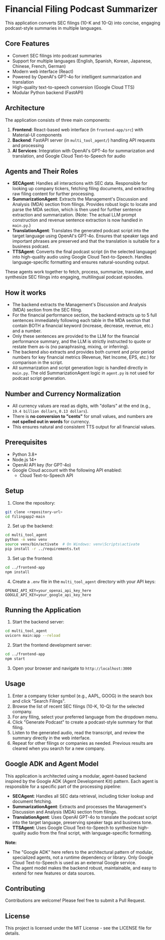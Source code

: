 # Financial Filing Podcast Summarizer

This application converts SEC filings (10-K and 10-Q) into concise, engaging podcast-style summaries in multiple languages.

## Core Features

- Convert SEC filings into podcast summaries
- Support for multiple languages (English, Spanish, Korean, Japanese, Chinese, French, German)
- Modern web interface (React)
- Powered by OpenAI's GPT-4o for intelligent summarization and translation
- High-quality text-to-speech conversion (Google Cloud TTS)
- Modular Python backend (FastAPI)

## Architecture

The application consists of three main components:

1. **Frontend**: React-based web interface (in `frontend-app/src`) with Material-UI components
2. **Backend**: FastAPI server (in `multi_tool_agent/`) handling API requests and processing
3. **AI Services**: Integration with OpenAI's GPT-4o for summarization and translation, and Google Cloud Text-to-Speech for audio

## Agents and Their Roles

- **SECAgent**: Handles all interactions with SEC data. Responsible for looking up company tickers, fetching filing documents, and extracting raw filing content for further processing.
- **SummarizationAgent**: Extracts the Management's Discussion and Analysis (MDA) section from filings. Provides robust logic to locate and parse the MDA section, which is then used for further sentence extraction and summarization. (Note: The actual LLM prompt construction and revenue sentence extraction is now handled in `main.py`.)
- **TranslationAgent**: Translates the generated podcast script into the target language using OpenAI's GPT-4o. Ensures that speaker tags and important phrases are preserved and that the translation is suitable for a business podcast.
- **TTSAgent**: Converts the final podcast script (in the selected language) into high-quality audio using Google Cloud Text-to-Speech. Handles language-specific formatting and ensures natural-sounding output.

These agents work together to fetch, process, summarize, translate, and synthesize SEC filings into engaging, multilingual podcast episodes.

## How it works

- The backend extracts the Management's Discussion and Analysis (MDA) section from the SEC filing.
- For the financial performance section, the backend extracts up to 5 full sentences immediately following each table in the MDA section that contain BOTH a financial keyword (increase, decrease, revenue, etc.) and a number.
- Only these sentences are provided to the LLM for the financial performance summary, and the LLM is strictly instructed to quote or restate them as-is (no paraphrasing, mixing, or inferring).
- The backend also extracts and provides both current and prior period numbers for key financial metrics (Revenue, Net Income, EPS, etc.) for comparison in the script.
- All summarization and script generation logic is handled directly in `main.py`. The old SummarizationAgent logic in `agent.py` is not used for podcast script generation.

## Number and Currency Normalization

- All currency values are read as digits, with "dollars" at the end (e.g., `19.4 billion dollars`, `0.13 dollars`).
- There is **no conversion to "cents"** for small values, and numbers are **not spelled out in words** for currency.
- This ensures natural and consistent TTS output for all financial values.

## Prerequisites

- Python 3.8+
- Node.js 14+
- OpenAI API key (for GPT-4o)
- Google Cloud account with the following API enabled:
  - Cloud Text-to-Speech API

## Setup

1. Clone the repository:
```bash
git clone <repository-url>
cd filingapp2-main
```

2. Set up the backend:
```bash
cd multi_tool_agent
python -m venv venv
source venv/bin/activate  # On Windows: venv\Scripts\activate
pip install -r ../requirements.txt
```

3. Set up the frontend:
```bash
cd ../frontend-app
npm install
```

4. Create a `.env` file in the `multi_tool_agent` directory with your API keys:
```
OPENAI_API_KEY=your_openai_api_key_here
GOOGLE_API_KEY=your_google_api_key_here
```

## Running the Application

1. Start the backend server:
```bash
cd multi_tool_agent
uvicorn main:app --reload
```

2. Start the frontend development server:
```bash
cd ../frontend-app
npm start
```

3. Open your browser and navigate to `http://localhost:3000`

## Usage

1. Enter a company ticker symbol (e.g., AAPL, GOOG) in the search box and click "Search Filings".
2. Browse the list of recent SEC filings (10-K, 10-Q) for the selected company.
3. For any filing, select your preferred language from the dropdown menu.
4. Click "Generate Podcast" to create a podcast-style summary for that filing.
5. Listen to the generated audio, read the transcript, and review the summary directly in the web interface.
6. Repeat for other filings or companies as needed. Previous results are cleared when you search for a new company.

## Google ADK and Agent Model

This application is architected using a modular, agent-based backend inspired by the Google ADK (Agent Development Kit) pattern. Each agent is responsible for a specific part of the processing pipeline:

- **SECAgent**: Handles all SEC data retrieval, including ticker lookup and document fetching.
- **SummarizationAgent**: Extracts and processes the Management's Discussion and Analysis (MDA) section from filings.
- **TranslationAgent**: Uses OpenAI GPT-4o to translate the podcast script into the target language, preserving speaker tags and business tone.
- **TTSAgent**: Uses Google Cloud Text-to-Speech to synthesize high-quality audio from the final script, with language-specific formatting.

**Note:**
- The "Google ADK" here refers to the architectural pattern of modular, specialized agents, not a runtime dependency or library. Only Google Cloud Text-to-Speech is used as an external Google service.
- The agent model makes the backend robust, maintainable, and easy to extend for new features or data sources.

## Contributing

Contributions are welcome! Please feel free to submit a Pull Request.

## License

This project is licensed under the MIT License - see the LICENSE file for details. 